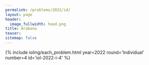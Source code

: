 ```yaml
---
permalink: /problems/2022/i4/
layout: page
header:
  image_fullwidth: head.png
title: Arabana
teaser: 
sitemap: false
---
```


{% include ioling/each_problem.html year=2022 round='Individual' number=4 id='iol-2022-i-4' %}
